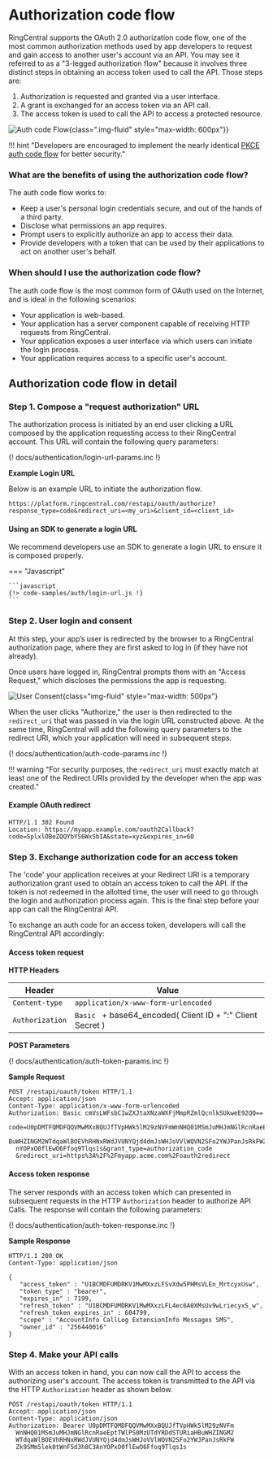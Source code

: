 # Authorization code flow

RingCentral supports the OAuth 2.0 authorization code flow, one of the most common authorization methods used by app developers to request and gain access to another user's account via an API. You may see it referred to as a "3-legged authorization flow" because it involves three distinct steps in obtaining an access token used to call the API. Those steps are:

1. Authorization is requested and granted via a user interface.
2. A grant is exchanged for an access token via an API call.
3. The access token is used to call the API to access a protected resource.

![Auth code Flow](oauth-auth-token-flow.png){class=".img-fluid" style="max-width: 600px"}}

!!! hint "Developers are encouraged to implement the nearly identical [PKCE auth code flow](auth-code-pkce-flow.md) for better security."

### What are the benefits of using the authorization code flow?

The auth code flow works to:

* Keep a user's personal login credentials secure, and out of the hands of a third party.
* Disclose what permissions an app requires.
* Prompt users to explicitly authorize an app to access their data.
* Provide developers with a token that can be used by their applications to act on another user's behalf. 

### When should I use the authorization code flow?

The auth code flow is the most common form of OAuth used on the Internet, and is ideal in the following scenarios:

* Your application is web-based. 
* Your application has a server component capable of receiving HTTP requests from RingCentral.
* Your application exposes a user interface via which users can initiate the login process.
* Your application requires access to a specific user's account.

## Authorization code flow in detail

### Step 1. Compose a "request authorization" URL

The authorization process is initiated by an end user clicking a URL composed by the application requesting access to their RingCentral account. This URL will contain the following query parameters: 

{! docs/authentication/login-url-params.inc !} 

**Example Login URL**

Below is an example URL to initiate the authorization flow. 

```
https://platform.ringcentral.com/restapi/oauth/authorize?response_type=code&redirect_uri=<my_uri>&client_id=<client_id>
```

#### Using an SDK to generate a login URL

We recommend developers use an SDK to generate a login URL to ensure it is composed properly.

=== "Javascript" 

    ```javascript
    {!> code-samples/auth/login-url.js !} 
    ```

### Step 2. User login and consent

At this step, your app’s user is redirected by the browser to a RingCentral authorization page, where they are first asked to log in (if they have not already).

Once users have logged in, RingCentral prompts them with an "Access Request," which discloses the permissions the app is requesting. 

![User Consent](user-consent.png){class="img-fluid" style="max-width: 500px"}

When the user clicks "Authorize," the user is then redirected to the `redirect_uri` that was passed in via the login URL constructed above. At the same time, RingCentral will add the following query parameters to the redirect URI, which your application will need in subsequent steps. 

{! docs/authentication/auth-code-params.inc !} 

!!! warning "For security purposes, the `redirect_uri` must exactly match at least one of the Redirect URIs provided by the developer when the app was created."

#### Example OAuth redirect
	
```http
HTTP/1.1 302 Found
Location: https://myapp.example.com/oauth2Callback?code=SplxlOBeZQQYbYS6WxSbIA&state=xyz&expires_in=60
```

### Step 3. Exchange authorization code for an access token
     
The 'code' your application receives at your Redirect URI is a temporary authorization grant used to obtain an access token to call the API. If the token is not redeemed in the allotted time, the user will need to go through the login and authorization process again. This is the final step before your app can call the RingCentral API. 

To exchange an auth code for an access token, developers will call the RingCentral API accordingly:

#### Access token request

**HTTP Headers**

| Header           | Value                                                      |
| ---------------- | ---------------------------------------------------------- |
| `Content-type`   | `application/x-www-form-urlencoded`                        |
| `Authorization`  | `Basic ` + base64_encoded( Client ID + ":" Client Secret ) |

**POST Parameters**

{! docs/authentication/auth-token-params.inc !} 

**Sample Request**

```http
POST /restapi/oauth/token HTTP/1.1 
Accept: application/json 
Content-Type: application/x-www-form-urlencoded 
Authorization: Basic cmVsLWFsbC1wZXJtaXNzaWXFjMmpRZmlQcnlkSUkweE92QQ==

code=U0pDMTFQMDFQQVMwMXxBQUJfTVpHWk5lM29zNVFmWnNHQ01MSmJuMHJmNGlRcnRaeEptTWlPS0MzUTdYRDdSTURiaH
  BuWHZINGM2WTdqaWlBOEVhRHNxRWdJVUNYQjd4dmJsWHJoVVlWQVN2SFo2YWJPanJsRkFWZk9SMm5lek0tWnF5d3h8C3A
  nYOPxO0flEwO6Ffoq9Tlqs1s&grant_type=authorization_code
  &redirect_uri=https%3A%2F%2Fmyapp.acme.com%2Foauth2redirect
```

#### Access token response

The server responds with an access token which can presented in subsequent requests in the HTTP `Authorization` header to authorize API Calls. The response will contain the following parameters: 

{! docs/authentication/auth-token-response.inc !} 

    
**Sample Response**

```http
HTTP/1.1 200 OK
Content-Type: application/json
    
{
   "access_token" : "U1BCMDFUMDRKV1MwMXxzLFSvXdw5PHMsVLEn_MrtcyxUsw",
   "token_type" : "bearer",
   "expires_in" : 7199,
   "refresh_token" : "U1BCMDFUMDRKV1MwMXxzLFL4ec6A0XMsUv9wLriecyxS_w",
   "refresh_token_expires_in" : 604799,
   "scope" : "AccountInfo CallLog ExtensionInfo Messages SMS",
   "owner_id" : "256440016"
}
```

### Step 4. Make your API calls

With an access token in hand, you can now call the API to access the authorizing user's account. The access token is transmitted to the API via the HTTP `Authorization` header as shown below.

```http
POST /restapi/oauth/token HTTP/1.1 
Accept: application/json 
Content-Type: application/json
Authorization: Bearer U0pDMTFQMDFQQVMwMXxBQUJfTVpHWk5lM29zNVFm
  WnNHQ01MSmJuMHJmNGlRcnRaeEptTWlPS0MzUTdYRDdSTURiaHBuWHZINGM2
  WTdqaWlBOEVhRHNxRWdJVUNYQjd4dmJsWHJoVVlWQVN2SFo2YWJPanJsRkFW
  Zk9SMm5lek0tWnF5d3h8C3AnYOPxO0flEwO6Ffoq9Tlqs1s
```
